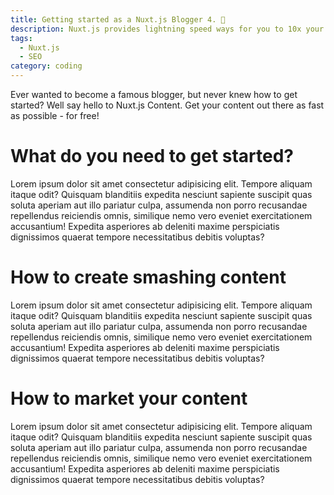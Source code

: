 ```yaml
---
title: Getting started as a Nuxt.js Blogger 4. 📝
description: Nuxt.js provides lightning speed ways for you to 10x your content distribution.
tags:
  - Nuxt.js
  - SEO
category: coding
---
```


Ever wanted to become a famous blogger, but never knew how to get started? Well say hello to Nuxt.js Content. Get your content out there as fast as possible - for free!

<!--more-->

# What do you need to get started?

Lorem ipsum dolor sit amet consectetur adipisicing elit. Tempore aliquam itaque odit? Quisquam blanditiis expedita nesciunt sapiente suscipit quas soluta aperiam aut illo pariatur culpa, assumenda non porro recusandae repellendus reiciendis omnis, similique nemo vero eveniet exercitationem accusantium! Expedita asperiores ab deleniti maxime perspiciatis dignissimos quaerat tempore necessitatibus debitis voluptas?

# How to create smashing content

Lorem ipsum dolor sit amet consectetur adipisicing elit. Tempore aliquam itaque odit? Quisquam blanditiis expedita nesciunt sapiente suscipit quas soluta aperiam aut illo pariatur culpa, assumenda non porro recusandae repellendus reiciendis omnis, similique nemo vero eveniet exercitationem accusantium! Expedita asperiores ab deleniti maxime perspiciatis dignissimos quaerat tempore necessitatibus debitis voluptas?

# How to market your content

Lorem ipsum dolor sit amet consectetur adipisicing elit. Tempore aliquam itaque odit? Quisquam blanditiis expedita nesciunt sapiente suscipit quas soluta aperiam aut illo pariatur culpa, assumenda non porro recusandae repellendus reiciendis omnis, similique nemo vero eveniet exercitationem accusantium! Expedita asperiores ab deleniti maxime perspiciatis dignissimos quaerat tempore necessitatibus debitis voluptas?
